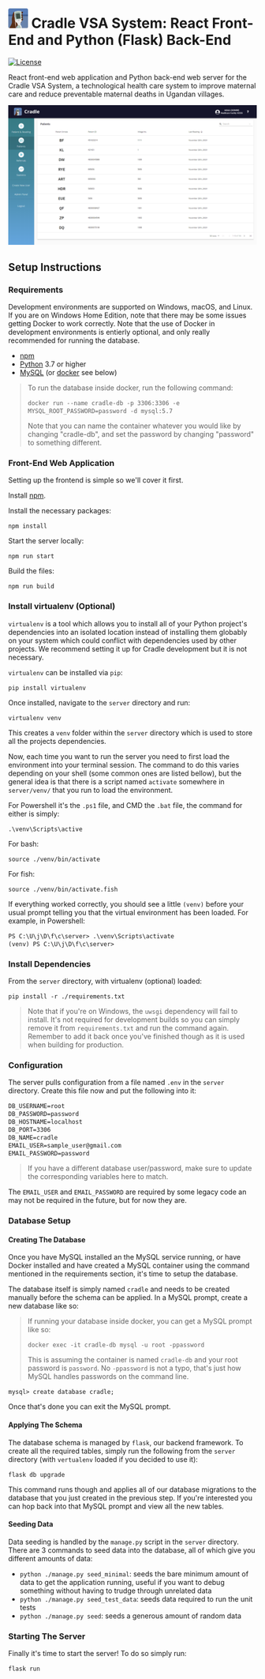 # <img src="readme-img/logo.png" width=40> Cradle VSA System: React Front-End and Python (Flask) Back-End

[![License](https://img.shields.io/github/license/Cradle-VSA/cradle-vsa.github.io)](https://github.com/Cradle-VSA/cradle-vsa.github.io/blob/master/LICENCE)

React front-end web application and Python back-end web server for the Cradle 
VSA System, a technological health care system to improve maternal care and 
reduce preventable maternal deaths in Ugandan villages.

<img src="readme-img/screenshot.png" width="600px"/>


## Setup Instructions

### Requirements

Development environments are supported on Windows, macOS, and Linux. If you are
on Windows Home Edition, note that there may be some issues getting Docker to
work correctly. Note that the use of Docker in development environments is
entierly optional, and only really recommended for running the database.

* [npm](https://www.npmjs.com/get-npm)
* [Python](https://www.python.org/) 3.7 or higher
* [MySQL](https://dev.mysql.com/downloads/) (or [docker](https://www.docker.com/products/docker-desktop) see below)

> To run the database inside docker, run the following command:
>
> ```
> docker run --name cradle-db -p 3306:3306 -e MYSQL_ROOT_PASSWORD=password -d mysql:5.7
> ```
>
> Note that you can name the container whatever you would like by changing
> "cradle-db", and set the password by changing "password" to something different.


### Front-End Web Application

Setting up the frontend is simple so we'll cover it first.

Install [npm](https://www.npmjs.com/get-npm).

Install the necessary packages:
```shell
npm install
```

Start the server locally:
```shell
npm run start
```

Build the files:
```shell
npm run build
```

### Install virtualenv (Optional)

`virtualenv` is a tool which allows you to install all of your Python project's
dependencies into an isolated location instead of installing them globably on
your system which could conflict with dependencies used by other projects. We
recommend setting it up for Cradle development but it is not necessary.

`virtualenv` can be installed via `pip`:

```
pip install virtualenv
```

Once installed, navigate to the `server` directory and run:

```
virtualenv venv
```

This creates a `venv` folder within the `server` directory which is used to
store all the projects dependencies.

Now, each time you want to run the server you need to first load the environment
into your terminal session. The command to do this varies depending on your 
shell (some common ones are listed bellow), but the general idea is that there
is a script named `activate` somewhere in `server/venv/` that you run to load
the environment.

For Powershell it's the `.ps1` file, and CMD the `.bat` file, the command for
either is simply:

```
.\venv\Scripts\active
```

For bash:

```
source ./venv/bin/activate
```

For fish:

```
source ./venv/bin/activate.fish
```

If everything worked correctly, you should see a little `(venv)` before your
usual prompt telling you that the virtual environment has been loaded. For 
example, in Powershell:

```
PS C:\U\j\D\f\c\server> .\venv\Scripts\activate
(venv) PS C:\U\j\D\f\c\server>
```

### Install Dependencies

From the `server` directory, with virtualenv (optional) loaded:

```
pip install -r ./requirements.txt
```

> Note that if you're on Windows, the `uwsgi` dependency will fail to install.
> It's not required for development builds so you can simply remove it from
> `requirements.txt` and run the command again. Remember to add it back once
> you've finished though as it is used when building for production.

### Configuration

The server pulls configuration from a file named `.env` in the `server` directory.
Create this file now and put the following into it:

```
DB_USERNAME=root
DB_PASSWORD=password
DB_HOSTNAME=localhost
DB_PORT=3306
DB_NAME=cradle
EMAIL_USER=sample_user@gmail.com
EMAIL_PASSWORD=password
```

> If you have a different database user/password, make sure to update the
> corresponding variables here to match.

The `EMAIL_USER` and `EMAIL_PASSWORD` are required by some legacy code an may
not be required in the future, but for now they are.

### Database Setup

#### Creating The Database

Once you have MySQL installed an the MySQL service running, or have Docker
installed and have created a MySQL container using the command mentioned in the
requirements section, it's time to setup the database.

The database itself is simply named `cradle` and needs to be created manually
before the schema can be applied. In a MySQL prompt, create a new database like
so:

> If running your database inside docker, you can get a MySQL prompt like so:
>
> ```
> docker exec -it cradle-db mysql -u root -ppassword
> ```
>
> This is assuming the container is named `cradle-db` and your root password is
> `password`. No `-ppassword` is not a typo, that's just how MySQL handles
> passwords on the command line.

```
mysql> create database cradle;
```

Once that's done you can exit the MySQL prompt.

#### Applying The Schema

The database schema is managed by `flask`, our backend framework. To create all
the required tables, simply run the following from the `server` directory (with
`vertualenv` loaded if you decided to use it):

```
flask db upgrade
```

This command runs though and applies all of our database migrations to the
database that you just created in the previous step. If you're interested you
can hop back into that MySQL prompt and view all the new tables.

#### Seeding Data

Data seeding is handled by the `manage.py` script in the `server` directory.
There are 3 commands to seed data into the database, all of which give you
different amounts of data:

* `python ./manage.py seed_minimal`: seeds the bare minimum amount of data to
get the application running, useful if you want to debug something without 
having to trudge through unrelated data
* `python ./manage.py seed_test_data`: seeds data required to run the unit tests
* `python ./manage.py seed`: seeds a generous amount of random data

### Starting The Server

Finally it's time to start the server! To do so simply run:

```
flask run
```
